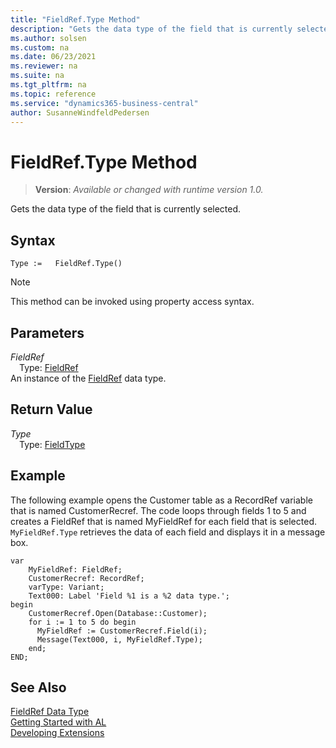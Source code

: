 ```yaml
---
title: "FieldRef.Type Method"
description: "Gets the data type of the field that is currently selected."
ms.author: solsen
ms.custom: na
ms.date: 06/23/2021
ms.reviewer: na
ms.suite: na
ms.tgt_pltfrm: na
ms.topic: reference
ms.service: "dynamics365-business-central"
author: SusanneWindfeldPedersen
---
```

[//]: # (START>DO_NOT_EDIT)
[//]: # (IMPORTANT:Do not edit any of the content between here and the END>DO_NOT_EDIT.)
[//]: # (Any modifications should be made in the .xml files in the ModernDev repo.)
# FieldRef.Type Method
> **Version**: _Available or changed with runtime version 1.0._

Gets the data type of the field that is currently selected.


## Syntax
```AL
Type :=   FieldRef.Type()
```
> [!NOTE]
> This method can be invoked using property access syntax.

## Parameters
*FieldRef*  
&emsp;Type: [FieldRef](fieldref-data-type.md)  
An instance of the [FieldRef](fieldref-data-type.md) data type.  

## Return Value
*Type*  
&emsp;Type: [FieldType](../fieldtype/fieldtype-option.md)  



[//]: # (IMPORTANT: END>DO_NOT_EDIT)

## Example

The following example opens the Customer table as a RecordRef variable that is named CustomerRecref. The code loops through fields 1 to 5 and creates a FieldRef that is named MyFieldRef for each field that is selected. `MyFieldRef.Type` retrieves the data of each field and displays it in a message box. 
 
```al
var
    MyFieldRef: FieldRef;
    CustomerRecref: RecordRef;
    varType: Variant;
    Text000: Label 'Field %1 is a %2 data type.';
begin
    CustomerRecref.Open(Database::Customer);  
    for i := 1 to 5 do begin  
      MyFieldRef := CustomerRecref.Field(i);  
      Message(Text000, i, MyFieldRef.Type);  
    end;  
END;
```  
    
## See Also

[FieldRef Data Type](fieldref-data-type.md)  
[Getting Started with AL](../../devenv-get-started.md)  
[Developing Extensions](../../devenv-dev-overview.md)